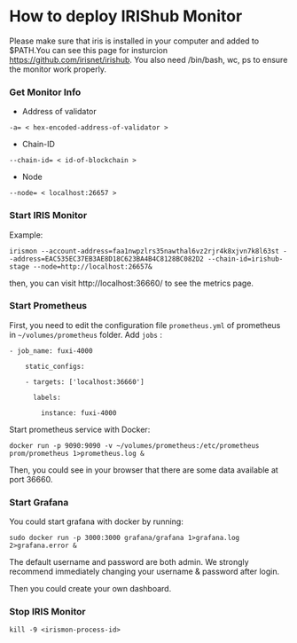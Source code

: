 # How to deploy IRIShub Monitor

Please make sure that iris is installed in your computer and added to $PATH.You can see this page for insturcion https://github.com/irisnet/irishub. You also need /bin/bash, wc, ps to ensure the monitor work properly.

### Get Monitor Info

* Address of validator

```
-a= < hex-encoded-address-of-validator >
```

* Chain-ID
```
--chain-id= < id-of-blockchain >
```

* Node


```
--node= < localhost:26657 >
```
###  Start IRIS Monitor
Example:
```
irismon --account-address=faa1nwpzlrs35nawthal6vz2rjr4k8xjvn7k8l63st --address=EAC535EC37EB3AE8D18C623BA4B4C8128BC082D2 --chain-id=irishub-stage --node=http://localhost:26657&
```

then, you can visit http://localhost:36660/ to see the metrics page. 

### Start Prometheus

First, you need to edit the configuration file `prometheus.yml` of prometheus in `~/volumes/prometheus` folder. Add `jobs` :
```$xslt
- job_name: fuxi-4000

    static_configs:

    - targets: ['localhost:36660']

      labels:

        instance: fuxi-4000
```
Start prometheus service with Docker:
```
docker run -p 9090:9090 -v ~/volumes/prometheus:/etc/prometheus prom/prometheus 1>prometheus.log &
```

Then, you could see in your browser that there are some data available at port 36660.

### Start Grafana

You could start grafana with docker by running:
```$xslt
sudo docker run -p 3000:3000 grafana/grafana 1>grafana.log 2>grafana.error &
```

The default username and password are both admin. We strongly recommend immediately changing your username & password after login.

Then you could create your own  dashboard. 

###  Stop IRIS Monitor
```
kill -9 <irismon-process-id>
```